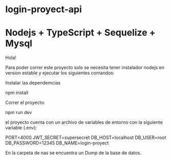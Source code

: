 # login-proyect-api


# Nodejs + TypeScript + Sequelize + Mysql

Hola!

Para poder correr este proyecto solo se necesita tener instalador nodejs en version 
estable y ejecutar los siguientes comandos: 

Instalar las dependemcias

  npm install 

Correr el proyecto: 

  npm run dev

el proyecto cuenta con un archivo de variables de entorno con la siguiente variable (.env): 

  PORT=4000
  JWT_SECRET=supersecret
  DB_HOST=localhost
  DB_USER=root
  DB_PASSWORD=12345
  DB_NAME=login-proyect

En la carpeta de nas se encuentra un Dump de la base de datos.